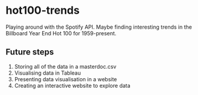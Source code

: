 # hot100-trends
Playing around with the Spotify API. Maybe finding interesting trends in the Billboard Year End Hot 100 for 1959-present.

## Future steps
1. Storing all of the data in a masterdoc.csv
2. Visualising data in Tableau
3. Presenting data visualisation in a website
4. Creating an interactive website to explore data

